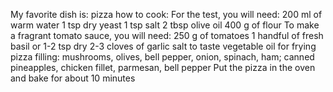 My favorite dish is: pizza
how to cook:
For the test, you will need: 200 ml of warm water 1 tsp dry yeast 1 tsp salt 2 tbsp olive oil 400 g of flour
To make a fragrant tomato sauce, you will need: 250 g of tomatoes 1 handful of fresh basil or 1-2 tsp dry 2-3 cloves of garlic salt to taste vegetable oil for frying
pizza filling: mushrooms, olives, bell pepper, onion, spinach, ham; canned pineapples, chicken fillet, parmesan, bell pepper
Put the pizza in the oven and bake for about 10 minutes
